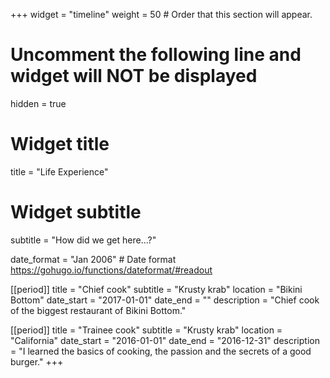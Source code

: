 +++
widget = "timeline"
weight = 50  # Order that this section will appear.

# Uncomment the following line and widget will NOT be displayed
 hidden = true

# Widget title
title = "Life Experience"
# Widget subtitle
subtitle = "How did we get here...?"

date_format = "Jan 2006" # Date format https://gohugo.io/functions/dateformat/#readout

[[period]]
  title = "Chief cook"
  subtitle = "Krusty krab"
  location = "Bikini Bottom"
  date_start = "2017-01-01"
  date_end = ""
  description = "Chief cook of the biggest restaurant of Bikini Bottom."

[[period]]
  title = "Trainee cook"
  subtitle = "Krusty krab"
  location = "California"
  date_start = "2016-01-01"
  date_end = "2016-12-31"
  description = "I learned the basics of cooking, the passion and the secrets of a good burger."
+++